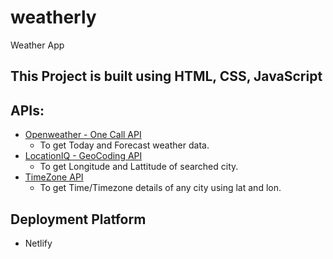 # weatherly
Weather App

## This Project is built using HTML, CSS, JavaScript
## APIs: 
- [Openweather - One Call API](https://openweathermap.org/api) 
  - To get Today and Forecast weather data.
- [LocationIQ - GeoCoding API](https://locationiq.com/geocoding)
  - To get Longitude and Lattitude of searched city.
- [TimeZone API](https://timezoneapi.io/developers)
  - To get Time/Timezone details of any city using lat and lon.
## Deployment Platform
- Netlify
